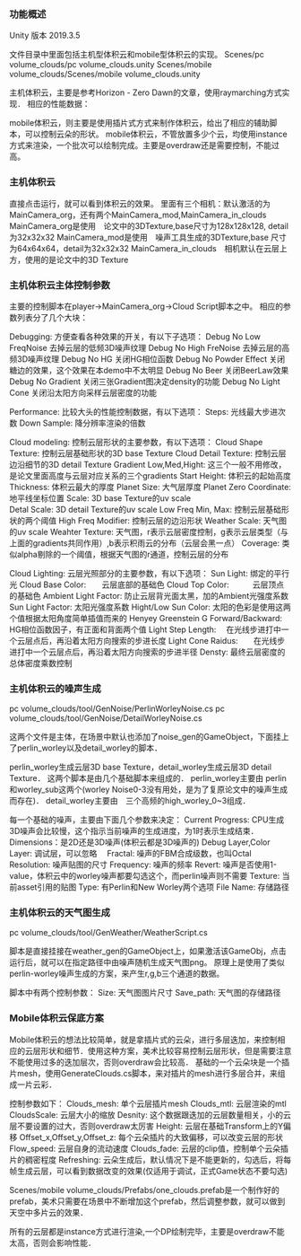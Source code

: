 ### 功能概述
Unity 版本 2019.3.5

文件目录中里面包括主机型体积云和mobile型体积云的实现。
Scenes/pc volume_clouds/pc volume_clouds.unity
Scenes/mobile volume_clouds/Scenes/mobile volume_clouds.unity

主机体积云，主要是参考Horizon - Zero Dawn的文章，使用raymarching方式实现．
相应的性能数据：



mobile体积云，则主要是使用插片式方式来制作体积云，给出了相应的辅助脚本，可以控制云朵的形状。
mobile体积云，不管放置多少个云，均使用instance方式来渲染，一个批次可以绘制完成。主要是overdraw还是需要控制，不能过高。


### 主机体积云
直接点击运行，就可以看到体积云的效果。
里面有三个相机：默认激活的为MainCamera_org，还有两个MainCamera_mod,MainCamera_in_clouds
MainCamera_org是使用　论文中的3DTexture,base尺寸为128x128x128, detail为32x32x32
MainCamera_mod是使用　噪声工具生成的3DTexture,base 尺寸为64x64x64，detail为32x32x32
MainCamera_in_clouds　相机默认在云层上方，使用的是论文中的3D Texture


### 主机体积云主体控制参数
主要的控制脚本在player->MainCamera_org->Cloud Script脚本之中。
相应的参数列表分了几个大块：

Debugging:
方便查看各种效果的开关，有以下子选项：
    Debug No Low FreqNoise   去掉云层的低频3D噪声纹理
    Debug No High FreNoise   去掉云层的高频3D噪声纹理
    Debug No HG              关闭HG相位函数
    Debug No Powder Effect   关闭糖边的效果，这个效果在本demo中不太明显
    Debug No Beer            关闭BeerLaw效果
    Debug No Gradient        关闭三张Gradient图决定density的功能
    Debug No Light Cone      关闭沿太阳方向采样云层密度的功能

Performance:
比较大头的性能控制数据，有以下选项：
Steps:             光线最大步进次数
Down Sample:       降分辨率渲染的倍数

Cloud modeling:
控制云层形状的主要参数，有以下选项：
Cloud Shape Texture:   控制云层基础形状的3D base Texture
Cloud Detail Texture:  控制云层边沿细节的3D detail Texture
Gradient Low,Med,Hight:   这三个一般不用修改，是论文里面高度与云层对应关系的三个gradients
Start Height:    体积云的起始高度
Thickness:       体积云最大的厚度
Planet Size:     大气层厚度
Planet Zero Coordinate:    地平线坐标位置
Scale:           3D base Texture的uv scale  
Detal Scale:     3D detail Texture的uv scale
Low Freq Min, Max:     控制云层基础形状的两个阈值
High Freq Modifier:    控制云层的边沿形状
Weather Scale:        天气图的uv scale
Weahter Texture:    天气图，r表示云层密度控制，g表示云层类型（与上面的gradients共同作用）,b表示积雨云的分布（云层会黑一点）
Coverage:           类似alpha剔除的一个阈值，根据天气图的r通道，控制云层的分布

Cloud Lighting:
云层光照部分的主要参数，有以下选项：
Sun Light:     绑定的平行光
Cloud Base Color:　　云层底部的基础色
Cloud Top Color:　　　云层顶点的基础色
Ambient Light Factor:  防止云层背光面太黑，加的Ambient光强度系数
Sun Light Factor:  太阳光强度系数
Hight/Low Sun Color: 太阳的色彩是使用这两个值根据太阳角度简单插值而来的
Henyey Greenstein G Forward/Backward:   HG相位函数因子，有正面和背面两个值
Light Step Length: 　在光线步进打中一个云层点后，再沿着太阳方向搜索的步进长度
Light Cone Raidus:　　在光线步进打中一个云层点后，再沿着太阳方向搜索的步进半径
Densty:               最终云层密度的总体密度乘数控制


### 主机体积云的噪声生成
pc volume_clouds/tool/GenNoise/PerlinWorleyNoise.cs
pc volume_clouds/tool/GenNoise/DetailWorleyNoise.cs

这两个文件是主体，在场景中默认也添加了noise_gen的GameObject，下面挂上了perlin_worley以及detail_worley的脚本．

perlin_worley生成云层3D base Texture，detail_worley生成云层3D detail Texture．
这两个脚本是由几个基础脚本来组成的．
perlin_worley主要由 perlin和worley_sub这两个(worley Noise0-3没有用处，是为了复原论文中的噪声生成而存在)．
detail_worley主要由　三个高频的high_worley_0~3组成．

每一个基础的噪声，主要由下面几个参数来决定：
Current Progress: CPU生成3D噪声会比较慢，这个指示当前噪声的生成进度，为1时表示生成结束．
Dimensions：是2D还是3D噪声(体积云都是3D噪声的)
Debug Layer,Color Layer: 调试层，可以忽略　
Fractal: 噪声的FBM合成级数，也叫Octal
Resolution: 噪声贴图的尺寸
Frequency:  噪声的频率
Revert:   噪声是否使用1-value，体积云中的worley噪声都要勾选这个，而perlin噪声则不需要
Texture:  当前asset引用的贴图
Type:     有Perlin和New Worley两个选项
File Name:  存储路径


### 主机体积云的天气图生成
pc volume_clouds/tool/GenWeather/WeatherScript.cs

脚本是直接挂接在weather_gen的GameObject上，如果激活该GameObj，点击运行后，就可以在指定路径中由噪声随机生成天气图png。
原理上是使用了类似perlin-worley噪声生成的方案，来产生r,g,b三个通道的数据。

脚本中有两个控制参数：
Size:        天气图图片尺寸
Save_path:   天气图的存储路径


### Mobile体积云保底方案
Mobile体积云的想法比较简单，就是拿插片式的云朵，进行多层迭加，来控制相应的云层形状和细节．使用这种方案，美术比较容易控制云层形状，但是需要注意不能使用过多的迭加层次，否则overdraw会比较高．
基础的一个云朵块是一个插片mesh，使用GenerateClouds.cs脚本，来对插片的mesh进行多层合并，来组成一片云彩．

控制参数如下：
Clouds_mesh:  单个云层插片mesh
Clouds_mtl:   云层渲染的mtl
CloudsScale:  云层大小的缩放
Desnity:      这个数据跟迭加的云层数量相关，小的云层不要设置的过大，否则overdraw太厉害
Height:       云层在基础Transform上的Y偏移
Offset_x,Offset_y,Offset_z:    每个云朵插片的大致偏移，可以改变云层的形状
Flow_speed:   云层自身的流动速度
Clouds_fade:  云层的clip值，控制单个云朵插片的稠密程度
Refreshing:   云朵生成后，默认情况下是不能更新的，勾选后，将每帧生成云层，可以看到数据改变的效果(仅适用于调试，正式Game状态不要勾选)

Scenes/mobile volume_clouds/Prefabs/one_clouds.prefab是一个制作好的prefab，美术只需要在场景中不断增加这个prefab，然后调整参数，就可以做到天空中多片云的效果．

所有的云层都是instance方式进行渲染,一个DP绘制完毕，主要是overdraw不能太高，否则会影响性能．